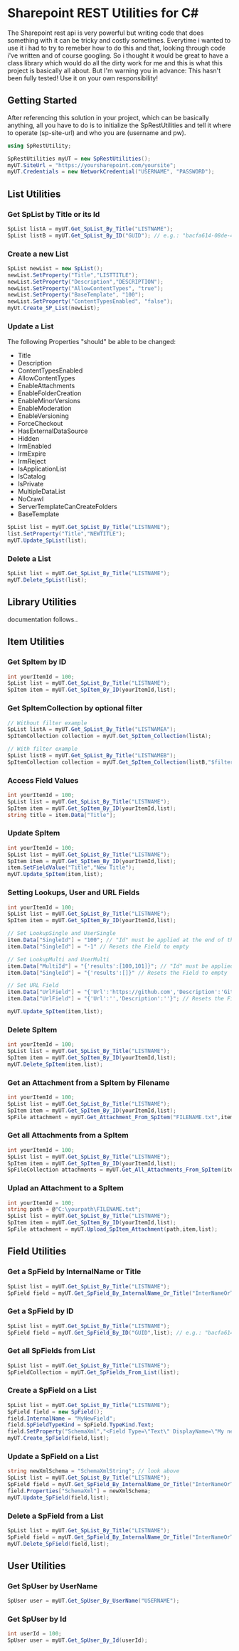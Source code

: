 # Sharepoint REST Utilities for C#
The Sharepoint rest api is very powerful but writing code that does something with it can be tricky and costly sometimes. Everytime i wanted to use it i had to try to remeber how to do this and that, looking through code i've written and of course googling. So i thought it would be great to have a class library which would do all the dirty work for me and this is what this project is basically all about. But I'm warning you in advance: This hasn't been fully tested! Use it on your own responsibility!

## Getting Started
After referencing this solution in your project, which can be basically anything, all you have to do is to initialize the SpRestUtilities and tell it where to operate (sp-site-url) and who you are (username and pw).

```c#
using SpRestUtility;

SpRestUtilities myUT = new SpRestUtilities();
myUT.SiteUrl = "https://yoursharepoint.com/yoursite";
myUT.Credentials = new NetworkCredential("USERNAME", "PASSWORD");
```

## List Utilities
### Get SpList by Title or its Id
```c#
SpList listA = myUT.Get_SpList_By_Title("LISTNAME");
SpList listB = myUT.Get_SpList_By_ID("GUID"); // e.g.: "bacfa614-08de-428e-be54-24d673600901"
```
### Create a new List
```c#
SpList newList = new SpList();
newList.SetProperty("Title","LISTTITLE");
newList.SetProperty("Description","DESCRIPTION");
newList.SetProperty("AllowContentTypes", "true");
newList.SetProperty("BaseTemplate", "100");
newList.SetProperty("ContentTypesEnabled", "false");
myUt.Create_SP_List(newList);
```
### Update a List
The following Properties "should" be able to be changed:
 - Title
 - Description
 - ContentTypesEnabled
 - AllowContentTypes
 - EnableAttachments
 - EnableFolderCreation
 - EnableMinorVersions
 - EnableModeration
 - EnableVersioning
 - ForceCheckout
 - HasExternalDataSource
 - Hidden
 - IrmEnabled
 - IrmExpire
 - IrmReject
 - IsApplicationList
 - IsCatalog
 - IsPrivate
 - MultipleDataList
 - NoCrawl
 - ServerTemplateCanCreateFolders
 - BaseTemplate
```c#
SpList list = myUT.Get_SpList_By_Title("LISTNAME");
list.SetProperty("Title","NEWTITLE");
myUT.Update_SpList(list);
```
### Delete a List
```c#
SpList list = myUT.Get_SpList_By_Title("LISTNAME");
myUT.Delete_SpList(list);
```

## Library Utilities
documentation follows..

## Item Utilities
### Get SpItem by ID
```c#
int yourItemId = 100;
SpList list = myUT.Get_SpList_By_Title("LISTNAME");
SpItem item = myUT.Get_SpItem_By_ID(yourItemId,list);
```
### Get SpItemCollection by optional filter
```c#
// Without filter example
SpList listA = myUT.Get_SpList_By_Title("LISTNAMEA");
SpItemCollection collection = myUT.Get_SpItem_Collection(listA);

// With filter example
SpList listB = myUT.Get_SpList_By_Title("LISTNAMEB");
SpItemCollection collection = myUT.Get_SpItem_Collection(listB,"$filter=Fieldname eq 'Whatever'");
```
### Access Field Values
```c#
int yourItemId = 100;
SpList list = myUT.Get_SpList_By_Title("LISTNAME");
SpItem item = myUT.Get_SpItem_By_ID(yourItemId,list);
string title = item.Data["Title"];
```
### Update SpItem
```c#
int yourItemId = 100;
SpList list = myUT.Get_SpList_By_Title("LISTNAME");
SpItem item = myUT.Get_SpItem_By_ID(yourItemId,list);
item.SetFieldValue("Title","New Title");
myUT.Update_SpItem(item,list);
```
### Setting Lookups, User and URL Fields
```c#
int yourItemId = 100;
SpList list = myUT.Get_SpList_By_Title("LISTNAME");
SpItem item = myUT.Get_SpItem_By_ID(yourItemId,list);

// Set LookupSingle and UserSingle
item.Data["SingleId"] = "100"; // "Id" must be applied at the end of the Fieldname!
item.Data["SingleId"] = "-1" // Resets the Field to empty

// Set LookupMulti and UserMulti
item.Data["MultiId"] = "{'results':[100,101]}"; // "Id" must be applied at the end of the Fieldname!
item.Data["SingleId"] = "{'results':[]}" // Resets the Field to empty

// Set URL Field
item.Data["UrlField"] = "{'Url':'https://github.com','Description':'GitHub'}";
item.Data["UrlField"] = "{'Url':'','Description':''}"; // Resets the Field to empty

myUT.Update_SpItem(item,list);
```
### Delete SpItem
```c#
int yourItemId = 100;
SpList list = myUT.Get_SpList_By_Title("LISTNAME");
SpItem item = myUT.Get_SpItem_By_ID(yourItemId,list);
myUT.Delete_SpItem(item,list);
```
### Get an Attachment from a SpItem by Filename
```c#
int yourItemId = 100;
SpList list = myUT.Get_SpList_By_Title("LISTNAME");
SpItem item = myUT.Get_SpItem_By_ID(yourItemId,list);
SpFile attachment = myUT.Get_Attachment_From_SpItem("FILENAME.txt",item,list);
```
### Get all Attachments from a SpItem
```c#
int yourItemId = 100;
SpList list = myUT.Get_SpList_By_Title("LISTNAME");
SpItem item = myUT.Get_SpItem_By_ID(yourItemId,list);
SpFileCollection attachments = myUT.Get_All_Attachments_From_SpItem(item,list);
```
### Uplad an Attachment to a SpItem
```c#
int yourItemId = 100;
string path = @"C:\yourpath\FILENAME.txt";
SpList list = myUT.Get_SpList_By_Title("LISTNAME");
SpItem item = myUT.Get_SpItem_By_ID(yourItemId,list);
SpFile attachment = myUT.Upload_SpItem_Attachment(path,item,list);
```

## Field Utilities
### Get a SpField by InternalName or Title
```c#
SpList list = myUT.Get_SpList_By_Title("LISTNAME");
SpField field = myUT.Get_SpField_By_InternalName_Or_Title("InterNameOrTitle",list);
```
### Get a SpField by ID
```c#
SpList list = myUT.Get_SpList_By_Title("LISTNAME");
SpField field = myUT.Get_SpField_By_ID("GUID",list); // e.g.: "bacfa614-08de-428e-be54-24d673600901"
```
### Get all SpFields from List
```c#
SpList list = myUT.Get_SpList_By_Title("LISTNAME");
SpFieldCollection = myUT.Get_SpFields_From_List(list);
```
### Create a SpField on a List
```c#
SpList list = myUT.Get_SpList_By_Title("LISTNAME");
SpField field = new SpField();
field.InternalName = "MyNewField";
field.SpFieldTypeKind = SpField.TypeKind.Text;
field.SetProperty("SchemaXml","<Field Type=\"Text\" DisplayName=\"My new Field\" Required=\"FALSE\" />");
myUT.Create_SpField(field,list);
```
### Update a SpField on a List
```c#
string newXmlSchema = "SchemaXmlString"; // look above
SpList list = myUT.Get_SpList_By_Title("LISTNAME");
SpField field = myUT.Get_SpField_By_InternalName_Or_Title("InterNameOrTitle",list);
field.Properties["SchemaXml"] = newXmlSchema;
myUT.Update_SpField(field,list);
```
### Delete a SpField from a List
```c#
SpList list = myUT.Get_SpList_By_Title("LISTNAME");
SpField field = myUT.Get_SpField_By_InternalName_Or_Title("InterNameOrTitle",list);
myUT.Delete_SpField(field,list);
```

## User Utilities
### Get SpUser by UserName
```c#
SpUser user = myUT.Get_SpUser_By_UserName("USERNAME");
```
### Get SpUser by Id
```c#
int userId = 100;
SpUser user = myUT.Get_SpUser_By_Id(userId);
```
